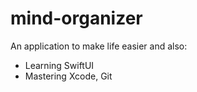 # mind-organizer
An application to make life easier and also:
- Learning SwiftUI
- Mastering Xcode, Git
